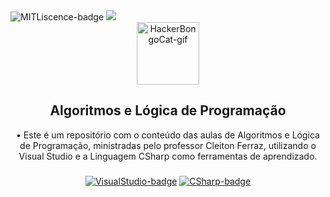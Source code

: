 <div align="left">
  <img src="https://img.shields.io/github/license/juletopi/Algoritmos_e_Logica_de_Programacao" alt="MITLiscence-badge">
  <img src="https://github-visitors-badge.glitch.me/badge?page_id=Algoritmos_e_Logica_de_Programacao.github-visitors-badge">

<div align="center">
  <a href="https://emoji.gg/emoji/1261-hackerbongocat"><img src="https://cdn3.emoji.gg/emojis/1261-hackerbongocat.gif" alt="HackerBongoCat-gif" width="100px"></a>
  <h2 align="center">Algoritmos e Lógica de Programação</h2>
 
<div align="center">
• Este é um repositório com o conteúdo das aulas de Algoritmos e Lógica de Programação, ministradas pelo professor Cleiton Ferraz, utilizando o Visual Studio e a Linguagem CSharp como ferramentas de aprendizado.
</div>

###

<div align="center">
  <a href="https://visualstudio.microsoft.com"><img src="https://img.shields.io/badge/Made%20with%20IDE:-Visual%20Studio%20-gray.svg?colorA=655BE1&amp;colorB=4F44D6&amp;style=for-the-badge" alt="VisualStudio-badge" style="max-width: 100%;"></a>
  <a href="https://www.w3schools.com/cs/cs_intro.php"><img src="https://img.shields.io/badge/And%20made%20with%20language:-CSharp%20-gray.svg?colorA=61c265&amp;colorB=4CAF50&amp;style=for-the-badge" alt="CSharp-badge" style="max-width: 100%;"></a>
</div>
